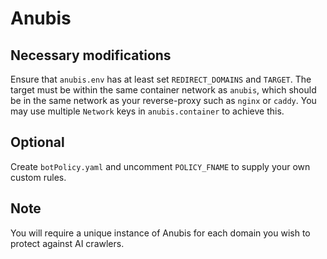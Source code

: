 # Anubis

## Necessary modifications

Ensure that `anubis.env` has at least set `REDIRECT_DOMAINS` and `TARGET`. The
target must be within the same container network as `anubis`, which should be
in the same network as your reverse-proxy such as `nginx` or `caddy`. You may
use multiple `Network` keys in `anubis.container` to achieve this.

## Optional

Create `botPolicy.yaml` and uncomment `POLICY_FNAME` to supply your own
custom rules.

## Note

You will require a unique instance of Anubis for each domain you wish to
protect against AI crawlers.
